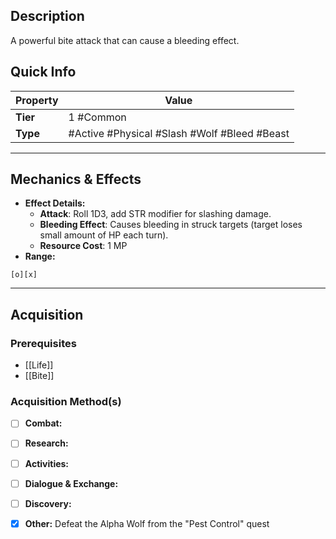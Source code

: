 ## Description
 A powerful bite attack that can cause a bleeding effect.

## Quick Info
| Property | Value                                        |
| -------- | -------------------------------------------- |
| **Tier** | 1 #Common                                    |
| **Type** | #Active #Physical #Slash #Wolf #Bleed #Beast |

---

## Mechanics & Effects
- **Effect Details:**
    - **Attack**: Roll 1D3, add STR modifier for slashing damage.
    - **Bleeding Effect**: Causes bleeding in struck targets (target loses small amount of HP each turn).
    - **Resource Cost**: 1 MP
- **Range:**
```
[o][x]
```

---

## Acquisition
### Prerequisites
- [[Life]]
- [[Bite]]

### Acquisition Method(s)
- [ ] **Combat:** 
- [ ] **Research:** 
- [ ] **Activities:** 
- [ ] **Dialogue & Exchange:** 
- [ ] **Discovery:** 
- [x] **Other:** Defeat the Alpha Wolf from the "Pest Control" quest

